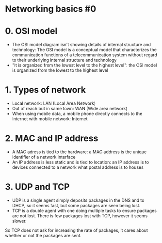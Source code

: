 # Networking basics #0
# 0. OSI model
- The OSI model diagram isn't showing details of internal structure and technology: The OSI model is a conceptual model that characterizes the communication functions of a telecommunication system without regard to their underlying internal structure and technology
- "It is organized from the lowest level to the highest level": the OSI model is organized from the lowest to the highest level

# 1. Types of network
- Local network: LAN (Local Area Network)
- Out of reach but in same town: WAN (Wide area network)
- When using mobile data, a mobile phone directly connects to the Internet with mobile network: Internet

# 2. MAC and IP address
- A MAC adress is tied to the hardware: a MAC address is the unique identifier of a network interface
- An IP address is less static and is tied to location: an IP address is to devices connected to a network what postal address is to houses

# 3. UDP and TCP
- UDP is a single agent simply deposits packages in the DNS and to DHCP, so it seems fast, but some packages are seen being lost.
- TCP is a double agent with one doing multiple tasks to ensure packages are not lost. There is few packages lost with TCP, however it seems slower.

So TCP does not ask for increasing the rate of packages, it cares about whether or not the packages are sent.
